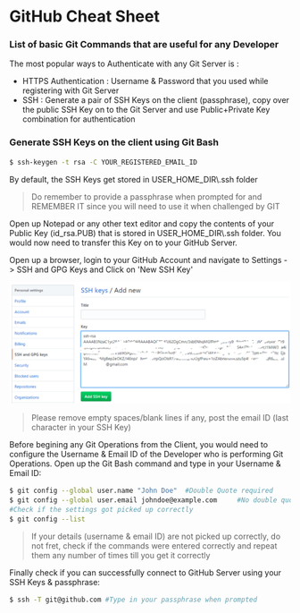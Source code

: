 # GitHub Cheat Sheet

### List of basic Git Commands that are useful for any Developer

The most popular ways to Authenticate with any Git Server is :
- HTTPS Authentication : Username & Password that you used while registering with Git Server
- SSH : Generate a pair of SSH Keys on the client (passphrase), copy over the public SSH Key on to the Git Server and use Public+Private Key combination for authentication

### Generate SSH Keys on the client using Git Bash

```sh
$ ssh-keygen -t rsa -C YOUR_REGISTERED_EMAIL_ID
```
By default, the SSH Keys get stored in USER_HOME_DIR\\.ssh folder

>Do remember to provide a passphrase when prompted for and REMEMBER IT since you will need to use it when challenged by GIT

Open up Notepad or any other text editor and copy the contents of your Public Key (id_rsa.PUB) that is stored in USER_HOME_DIR\\.ssh folder. You would now need to transfer this Key on to your GitHub Server.

Open up a browser, login to your GitHub Account and navigate to 
Settings -> SSH and GPG Keys and Click on 'New SSH Key'

![](images/SSH-KEYS.png?raw=true)

>Please remove empty spaces/blank lines if any, post the email ID (last character in your SSH Key)

Before begining any Git Operations from the Client, you would need to configure the Username & Email ID of the Developer who is performing Git Operations. Open up the Git Bash command and type in your Username & Email ID:

```sh
$ git config --global user.name "John Doe"  #Double Quote required
$ git config --global user.email johndoe@example.com     #No double quote for email ID
#Check if the settings got picked up correctly
$ git config --list
```
>If your details (username & email ID) are not picked up correctly, do not fret, check if the commands were entered correctly and repeat them any number of times till you get it correctly

Finally check if you can successfully connect to GitHub Server using your SSH Keys & passphrase:

```sh
$ ssh -T git@github.com #Type in your passphrase when prompted
```
